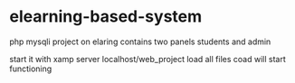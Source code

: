 # elearning-based-system
php mysqli project on elaring contains two panels students and admin


start it with xamp server
localhost/web_project
load all files
coad will start functioning
